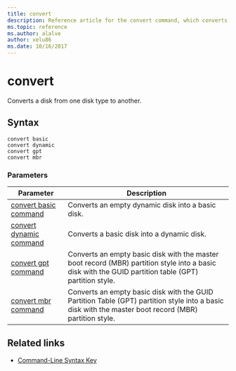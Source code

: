 ```yaml
---
title: convert
description: Reference article for the convert command, which converts a disk from one disk type to another.
ms.topic: reference
ms.author: alalve
author: xelu86
ms.date: 10/16/2017
---
```


# convert

Converts a disk from one disk type to another.

## Syntax

```
convert basic
convert dynamic
convert gpt
convert mbr
```

### Parameters

| Parameter | Description |
| --------- | ----------- |
| [convert basic command](convert-basic.md) | Converts an empty dynamic disk into a basic disk. |
| [convert dynamic command](convert-dynamic.md) | Converts a basic disk into a dynamic disk. |
| [convert gpt command](convert-gpt.md) | Converts an empty basic disk with the master boot record (MBR) partition style into a basic disk with the GUID partition table (GPT) partition style. |
| [convert mbr command](convert-mbr.md) | Converts an empty basic disk with the GUID Partition Table (GPT) partition style into a basic disk with the master boot record (MBR) partition style. |

## Related links

- [Command-Line Syntax Key](command-line-syntax-key.md)
